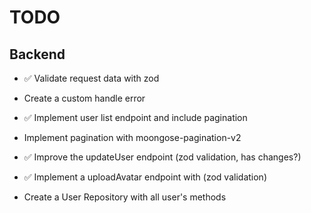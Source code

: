 # TODO

## Backend

- ✅ Validate request data with zod
- Create a custom handle error  
- ✅ Implement user list endpoint and include pagination  
- Implement pagination with moongose-pagination-v2
- ✅ Improve the updateUser endpoint (zod validation, has changes?)
- ✅ Implement a uploadAvatar endpoint with (zod validation)

- Create a User Repository with all user's methods


